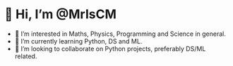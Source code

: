 # 👋 Hi, I’m @MrIsCM
- 👀 I’m interested in Maths, Physics, Programming and Science in general.
- 🌱 I’m currently learning Python, DS and ML.
- 💞️ I’m looking to collaborate on Python projects, preferably DS/ML related.

